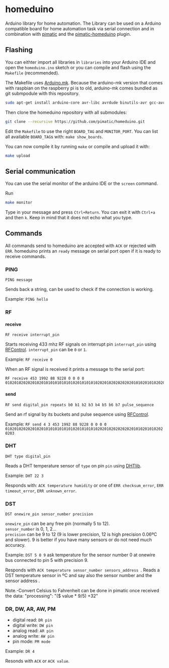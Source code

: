 homeduino
=========

Arduino library for home automation. The Library can be used on a Arduino compatible board for home automation task via serial connection and in combination with [pimatic](https://github.com/pimatic/pimatic) and the [pimatic-homeduino](https://github.com/pimatic/pimatic-homeduino) plugin.


Flashing
--------

You can eithter import all libraries in `libraries` into your Arduino IDE and open the `homeduino.ino` sketch or you can compile and flash using the `Makefile` (recommended).

The Makefile uses [Arduino.mk](https://github.com/sudar/Arduino-Makefile). Because the arduino-mk version that comes with raspbian on the raspberry pi is to old, 
arduino-mk comes bundled as git submpodule with this repository.

```bash
sudo apt-get install arduino-core avr-libc avrdude binutils-avr gcc-avr libconfig-yaml-perl libftdi1 libyaml-perl screen python-serial
```

Then clone the homeduino repository with all submodules:

```bash
git clone --recursive https://github.com/pimatic/homeduino.git
```

Edit the `Makefile` to use the right `BOARD_TAG` and `MONITOR_PORT`. You can list all available `BOARD_TAG`s with: `make show_boards`.

You can now compile it by running `make` or compile and upload it with:

```bash
make upload
```

Serial communication
------------------------

You can use the serial monitor of the arduino IDE or the `screen` command.

Run 

```bash
make monitor
```

Type in your message and press `Ctrl+Return`. You can exit it with `Ctrl+a` and then `k`. Keep in mind that it does not echo what you type.

Commands
--------

All commands send to homeduino are accepted with `ACK` or rejected with `ERR`. homeduino prints an `ready` message on serial port open if it is ready to receive commands.

### PING

```
PING message
```

Sends back a string, can be used to check if the connection is working.

Example: `PING hello`


### RF

#### receive

```
RF receive interrupt_pin
```

Starts receiving 433 mhz RF signals on interrupt pin `interrupt_pin` using [RFControl](https://github.com/pimatic/RFControl). `interrupt_pin` can be `0` or `1`.

Example: `RF receive 0`

When an RF signal is received it prints a message to the serial port: 

```
RF receive 453 1992 88 9228 0 0 0 0 01020102020201020101010101010102010101010202010202020202010102010102020203
```

#### send

```
RF send digital_pin repeats b0 b1 b2 b3 b4 b5 b6 b7 pulse_sequence
```

Send an rf signal by its buckets and pulse sequence using [RFControl](https://github.com/pimatic/RFControl).

Example: `RF send 4 3 453 1992 88 9228 0 0 0 0 01020102020201020101010101010102010101010202010202020202010102010102020203`


### DHT

```
DHT type digital_pin
```

Reads a DHT temperature sensor of `type` on pin `pin` using [DHTlib](http://playground.arduino.cc//Main/DHTLib).

Example: `DHT 22 3`

Responds with: `ACK temperature humidity` or one of `ERR checksum_error`, `ERR timeout_error`, `ERR unknown_error`.

### DST

```
DST onewire_pin sensor_number precision 
```
`onewire_pin` can be any free pin (normally 5 to 12).  
`sensor_number` is 0, 1, 2...  
`precision` can be 9 to 12 (9 is lower precision, 12 is high precision 0.06ºC and slower). 9 is better if you have many sensors or do not need much accuracy.

Example: `DST 5 0 9` ask temperature for the sensor number 0 at onewire bus connected to pin 5 with precision 9. 

Responds with `ACK temperature sensor_number sensors_address `. 
Reads a DST temperature sensor in ºC and say also the sensor number and the sensor address . 

Note.-Convert Celsius to Fahrenheit can be done in pimatic once received the data: 
"processing": "($ value * 9/5) +32"

### DR, DW, AR, AW, PM

*  digital read: `DR pin`
*  digital write: `DW pin`
*  analog read: `AR pin`
*  analog write: `AW pin`
*  pin mode: `PM mode`

Example: `DR 4`

Resonds with `ACK` or `ACK value`. 



